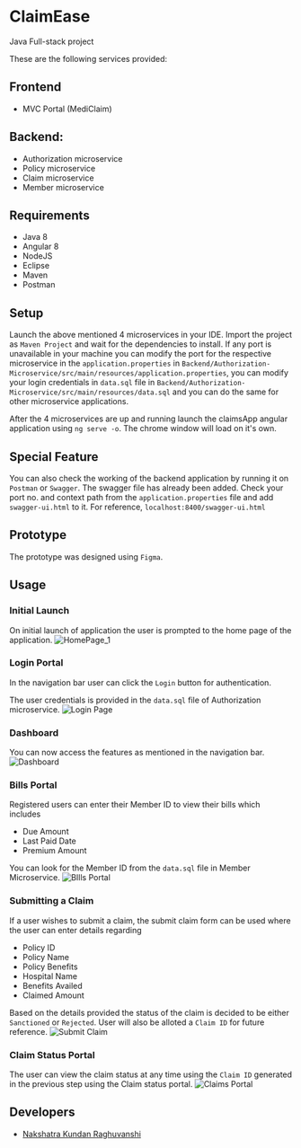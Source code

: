 # ClaimEase
Java Full-stack project 


These are the following services provided:
## Frontend
* MVC Portal (MediClaim)

## Backend:
* Authorization microservice
* Policy microservice
* Claim microservice
* Member microservice

## Requirements
* Java 8
* Angular 8
* NodeJS
* Eclipse
* Maven
* Postman

## Setup

Launch the above mentioned 4 microservices in your IDE. Import the project as `Maven Project` and wait for the dependencies to install. If any port is unavailable in your machine you can modify the port for the respective microservice in the `application.properties` in
`Backend/Authorization-Microservice/src/main/resources/application.properties`, you can modify your login credentials in `data.sql` file in `Backend/Authorization-Microservice/src/main/resources/data.sql` and you can do the same for other microservice applications.

After the 4 microservices are up and running launch the claimsApp angular application using `ng serve -o`.
The chrome window will load on it's own.

## Special Feature
You can also check the working of the backend application by running it on `Postman` or `Swagger`.
The swagger file has already been added. Check your port no. and context path from the `application.properties` file and add `swagger-ui.html` to it.
For reference, `localhost:8400/swagger-ui.html`

## Prototype
The prototype was designed using `Figma`.

## Usage

### Initial Launch

On initial launch of application the user is prompted to the home page of the application.
![HomePage_1](https://user-images.githubusercontent.com/51511924/182536394-9ee33160-c965-4d63-a8dd-c5f9300be244.jpg)

### Login Portal

In the navigation bar user can click the `Login` button for authentication.


The user credentials is provided in the `data.sql` file of Authorization microservice.
![Login Page](https://user-images.githubusercontent.com/51511924/182536946-9ccf575c-3c7b-456c-a1f1-c155204d0031.jpg)


### Dashboard

You can now access the features as mentioned in the navigation bar.
![Dashboard](https://user-images.githubusercontent.com/51511924/182685054-e8af5a5d-fa8f-4f7b-bcd7-d8e7a409aa48.jpg)

### Bills Portal

Registered users can enter their Member ID to view their bills which includes
* Due Amount
* Last Paid Date
* Premium Amount

You can look for the Member ID from the `data.sql` file in Member Microservice.
![BIlls Portal](https://user-images.githubusercontent.com/51511924/182538224-493f0b6b-4ea1-4047-be69-9d05062c6cd5.jpg)

### Submitting a Claim

If a user wishes to submit a claim, the submit claim form can be used where the user can enter details regarding 
* Policy ID
* Policy Name
* Policy Benefits
* Hospital Name
* Benefits Availed
* Claimed Amount

Based on the details provided the status of the claim is decided to be either `Sanctioned` or `Rejected`.
User will also be alloted a `Claim ID` for future reference.
![Submit Claim](https://user-images.githubusercontent.com/51511924/182685127-0c7aa43b-2c4d-4dd2-978a-3691c3479b36.jpg)

### Claim Status Portal

The user can view the claim status at any time using the `Claim ID` generated in the previous step using the Claim status portal.
![Claims Portal](https://user-images.githubusercontent.com/51511924/182685180-67b88a9f-4916-4204-8e38-e50f86cd4638.jpg)


## Developers
* [Nakshatra Kundan Raghuvanshi](https://github.com/Nakshatra1610)

